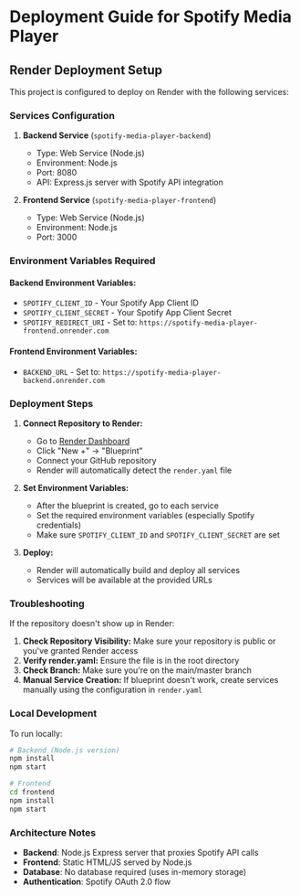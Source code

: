 # Deployment Guide for Spotify Media Player

## Render Deployment Setup

This project is configured to deploy on Render with the following services:

### Services Configuration

1. **Backend Service** (`spotify-media-player-backend`)
   - Type: Web Service (Node.js)
   - Environment: Node.js
   - Port: 8080
   - API: Express.js server with Spotify API integration

2. **Frontend Service** (`spotify-media-player-frontend`)
   - Type: Web Service (Node.js)
   - Environment: Node.js
   - Port: 3000

### Environment Variables Required

#### Backend Environment Variables:
- `SPOTIFY_CLIENT_ID` - Your Spotify App Client ID
- `SPOTIFY_CLIENT_SECRET` - Your Spotify App Client Secret
- `SPOTIFY_REDIRECT_URI` - Set to: `https://spotify-media-player-frontend.onrender.com`

#### Frontend Environment Variables:
- `BACKEND_URL` - Set to: `https://spotify-media-player-backend.onrender.com`

### Deployment Steps

1. **Connect Repository to Render:**
   - Go to [Render Dashboard](https://dashboard.render.com)
   - Click "New +" → "Blueprint"
   - Connect your GitHub repository
   - Render will automatically detect the `render.yaml` file

2. **Set Environment Variables:**
   - After the blueprint is created, go to each service
   - Set the required environment variables (especially Spotify credentials)
   - Make sure `SPOTIFY_CLIENT_ID` and `SPOTIFY_CLIENT_SECRET` are set

3. **Deploy:**
   - Render will automatically build and deploy all services
   - Services will be available at the provided URLs

### Troubleshooting

If the repository doesn't show up in Render:

1. **Check Repository Visibility:** Make sure your repository is public or you've granted Render access
2. **Verify render.yaml:** Ensure the file is in the root directory
3. **Check Branch:** Make sure you're on the main/master branch
4. **Manual Service Creation:** If blueprint doesn't work, create services manually using the configuration in `render.yaml`

### Local Development

To run locally:
```bash
# Backend (Node.js version)
npm install
npm start

# Frontend
cd frontend
npm install
npm start
```

### Architecture Notes

- **Backend**: Node.js Express server that proxies Spotify API calls
- **Frontend**: Static HTML/JS served by Node.js
- **Database**: No database required (uses in-memory storage)
- **Authentication**: Spotify OAuth 2.0 flow
